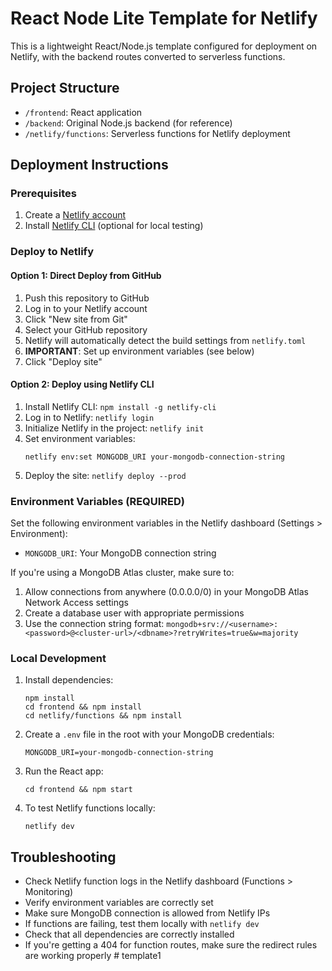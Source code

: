 # React Node Lite Template for Netlify

This is a lightweight React/Node.js template configured for deployment on Netlify, with the backend routes converted to serverless functions.

## Project Structure

- `/frontend`: React application
- `/backend`: Original Node.js backend (for reference)
- `/netlify/functions`: Serverless functions for Netlify deployment

## Deployment Instructions

### Prerequisites

1. Create a [Netlify account](https://app.netlify.com/signup)
2. Install [Netlify CLI](https://docs.netlify.com/cli/get-started/) (optional for local testing)

### Deploy to Netlify

#### Option 1: Direct Deploy from GitHub

1. Push this repository to GitHub
2. Log in to your Netlify account
3. Click "New site from Git"
4. Select your GitHub repository
5. Netlify will automatically detect the build settings from `netlify.toml`
6. **IMPORTANT**: Set up environment variables (see below)
7. Click "Deploy site"

#### Option 2: Deploy using Netlify CLI

1. Install Netlify CLI: `npm install -g netlify-cli`
2. Log in to Netlify: `netlify login`
3. Initialize Netlify in the project: `netlify init`
4. Set environment variables:
   ```
   netlify env:set MONGODB_URI your-mongodb-connection-string
   ```
5. Deploy the site: `netlify deploy --prod`

### Environment Variables (REQUIRED)

Set the following environment variables in the Netlify dashboard (Settings > Environment):

- `MONGODB_URI`: Your MongoDB connection string

If you're using a MongoDB Atlas cluster, make sure to:
1. Allow connections from anywhere (0.0.0.0/0) in your MongoDB Atlas Network Access settings
2. Create a database user with appropriate permissions
3. Use the connection string format: `mongodb+srv://<username>:<password>@<cluster-url>/<dbname>?retryWrites=true&w=majority`

### Local Development

1. Install dependencies:
   ```
   npm install
   cd frontend && npm install
   cd netlify/functions && npm install
   ```

2. Create a `.env` file in the root with your MongoDB credentials:
   ```
   MONGODB_URI=your-mongodb-connection-string
   ```

3. Run the React app:
   ```
   cd frontend && npm start
   ```

4. To test Netlify functions locally:
   ```
   netlify dev
   ```

## Troubleshooting

- Check Netlify function logs in the Netlify dashboard (Functions > Monitoring)
- Verify environment variables are correctly set
- Make sure MongoDB connection is allowed from Netlify IPs
- If functions are failing, test them locally with `netlify dev`
- Check that all dependencies are correctly installed
- If you're getting a 404 for function routes, make sure the redirect rules are working properly # template1

